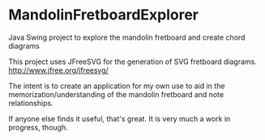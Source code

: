 # MandolinFretboardExplorer
 Java Swing project to explore the mandolin fretboard and create chord diagrams
 
 This project uses JFreeSVG for the generation of SVG fretboard diagrams.
 http://www.jfree.org/jfreesvg/
 
 The intent is to create an application for my own use to aid in the 
 memorization/understanding of the mandolin fretboard and note relationships.
 
 If anyone else finds it useful, that's great. It is very much a work in progress, though.
